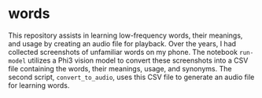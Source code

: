 # words

This repository assists in learning low-frequency words, their meanings, and usage by creating an audio file for playback. Over the years, I had collected screenshots of unfamiliar words on my phone. The notebook `run-model` utilizes a Phi3 vision model to convert these screenshots into a CSV file containing the words, their meanings, usage, and synonyms. The second script, `convert_to_audio`, uses this CSV file to generate an audio file for learning words.
